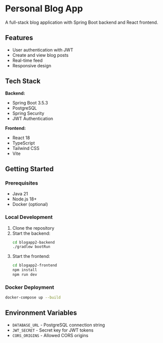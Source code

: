 # Personal Blog App

A full-stack blog application with Spring Boot backend and React frontend.

## Features

- User authentication with JWT
- Create and view blog posts
- Real-time feed
- Responsive design

## Tech Stack

**Backend:**

- Spring Boot 3.5.3
- PostgreSQL
- Spring Security
- JWT Authentication

**Frontend:**

- React 18
- TypeScript
- Tailwind CSS
- Vite

## Getting Started

### Prerequisites

- Java 21
- Node.js 18+
- Docker (optional)

### Local Development

1. Clone the repository
2. Start the backend:
   ```bash
   cd blogapp2-backend
   ./gradlew bootRun
   ```
3. Start the frontend:
   ```bash
   cd blogapp2-frontend
   npm install
   npm run dev
   ```

### Docker Deployment

```bash
docker-compose up --build
```

## Environment Variables

- `DATABASE_URL` - PostgreSQL connection string
- `JWT_SECRET` - Secret key for JWT tokens
- `CORS_ORIGINS` - Allowed CORS origins
